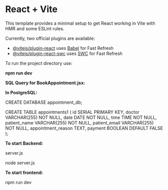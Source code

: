 # React + Vite

This template provides a minimal setup to get React working in Vite with HMR and some ESLint rules.

Currently, two official plugins are available:

- [@vitejs/plugin-react](https://github.com/vitejs/vite-plugin-react/blob/main/packages/plugin-react/README.md) uses [Babel](https://babeljs.io/) for Fast Refresh
- [@vitejs/plugin-react-swc](https://github.com/vitejs/vite-plugin-react-swc) uses [SWC](https://swc.rs/) for Fast Refresh

To run the project directory use:

**npm run dev**

**SQL Query for BookAppointment.jsx:**

**In PostgreSQL:**

CREATE DATABASE appointment_db;

CREATE TABLE appointments1 (
  id SERIAL PRIMARY KEY,
  doctor VARCHAR(255) NOT NULL,
  date DATE NOT NULL,
  time TIME NOT NULL,
  patient_name VARCHAR(255) NOT NULL,
  patient_email VARCHAR(255) NOT NULL,
  appointment_reason TEXT,
  payment BOOLEAN DEFAULT FALSE
);

**To start Backend:**

server.js

node server.js

**To start frontend:**

npm run dev

